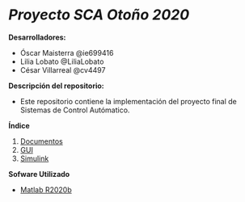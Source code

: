# ***Proyecto SCA Otoño 2020***

**Desarrolladores:**
- Óscar Maisterra @ie699416
- Lilia Lobato @LiliaLobato
- César Villarreal @cv4497

**Descripción del repositorio:** 
- Este repositorio contiene la implementación del proyecto final de Sistemas de Control Autómatico.

**Índice**
1. [Documentos](https://github.com/ie699416/SCA)
2. [GUI](https://github.com/ie699416/SCA)
2. [Simulink](https://github.com/ie699416/SCA)

**Sofware Utilizado**
- [Matlab R2020b](https://www.mathworks.com/?s_tid=gn_logo)
